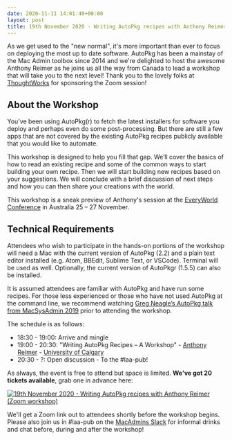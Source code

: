 ```yaml
---
date: 2020-11-11 14:01:40+00:00
layout: post
title: 19th November 2020 - Writing AutoPkg recipes with Anthony Reimer (Zoom workshop)
---
```


As we get used to the "new normal", it's more important than ever to focus on deploying the most up to date software. AutoPkg has been a mainstay of the Mac Admin toolbox since 2014 and we're delighted to host the awesome Anthony Reimer as he joins us all the way from Canada to lead a workshop that will take you to the next level! Thank you to the lovely folks at [ThoughtWorks](https://www.thoughtworks.com/) for sponsoring the Zoom session!

## About the Workshop

You’ve been using AutoPkg(r) to fetch the latest installers for software you deploy and perhaps even do some post-processing. But there are still a few apps that are not covered by the existing AutoPkg recipes publicly available that you would like to automate.

This workshop is designed to help you fill that gap. We’ll cover the basics of how to read an existing recipe and some of the common ways to start building your own recipe. Then we will start building new recipes based on your suggestions. We will conclude with a brief discussion of next steps and how you can then share your creations with the world.

This workshop is a sneak preview of Anthony's session at the [EveryWorld Conference](https://everyworld.com.au) in Australia 25 – 27 November.

## Technical Requirements

Attendees who wish to participate in the hands-on portions of the workshop will need a Mac with the current version of AutoPkg (2.2) and a plain text editor installed (e.g. Atom, BBEdit, Sublime Text, or VSCode). Terminal will be used as well. Optionally, the current version of AutoPkgr (1.5.5) can also be installed.

It is assumed attendees are familiar with AutoPkg and have run some recipes. For those less experienced or those who have not used AutoPkg at the command line, we recommend watching [Greg Neagle’s AutoPkg talk from MacSysAdmin 2019](http://docs.macsysadmin.se/2019/video/Day3Session4.mp4) prior to attending the workshop.

The schedule is as follows:

* 18:30 - 19:00: Arrive and mingle
* 19:00 - 20:30: "Writing AutoPkg Recipes – A Workshop" - [Anthony Reimer](http://maclabs.jazzace.ca/) - [University of Calgary](https://www.ucalgary.ca/)
* 20:30 - ?: Open discussion - To the #laa-pub!

As always, the event is free to attend but space is limited. **We've got 20 tickets available**, grab one in advance here:

[![19th November 2020 - Writing AutoPkg recipes with Anthony Reimer (Zoom workshop)](https://www.eventbrite.com/custombutton?eid=39292147872)](https://www.eventbrite.com/e/19th-november-2020-writing-autopkg-recipes-with-anthony-reimer-zoom-tickets-128798181829)

We'll get a Zoom link out to attendees shortly before the workshop begins. Please also join us in #laa-pub on the [MacAdmins Slack](https://macadmins.org) for informal drinks and chat before, during and after the workshop!

